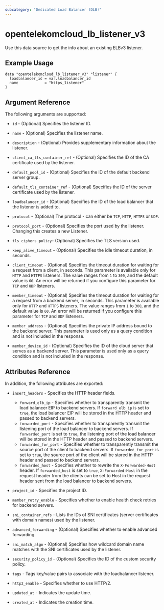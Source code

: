 ```yaml
---
subcategory: "Dedicated Load Balancer (DLB)"
---
```


# opentelekomcloud_lb_listener_v3

Use this data source to get the info about an existing ELBv3 listener.

## Example Usage

```hcl
data "opentelekomcloud_lb_listener_v3" "listener" {
  loadbalancer_id = var.loadbalancer_id
  name            = "https_listener"
}
```

## Argument Reference

The following arguments are supported:
* `id` - (Optional) Specifies the listener ID.

* `name` - (Optional) Specifies the listener name.

* `description` - (Optional) Provides supplementary information about the listener.

* `client_ca_tls_container_ref` - (Optional) Specifies the ID of the CA certificate used by the listener.

* `default_pool_id` - (Optional) Specifies the ID of the default backend server group.

* `default_tls_container_ref` - (Optional) Specifies the ID of the server certificate used by the listener.

* `loadbalancer_id` - (Optional) Specifies the ID of the load balancer that the listener is added to.

* `protocol` - (Optional) The protocol - can either be `TCP`, `HTTP`, `HTTPS` or `UDP`.

* `protocol_port` - (Optional) Specifies the port used by the listener. Changing this creates a new Listener.

* `tls_ciphers_policy`- (Optional) Specifies the TLS version used.

* `keep_alive_timeout` - (Optional) Specifies the idle timeout duration, in seconds.

* `client_timeout` - (Optional) Specifies the timeout duration for waiting for a request from a client, in seconds.
  This parameter is available only for `HTTP` and `HTTPS` listeners. The value ranges from `1` to `300`, and
  the default value is `60`. An error will be returned if you configure this parameter for `TCP` and `UDP` listeners.

* `member_timeout` - (Optional) Specifies the timeout duration for waiting for a request from a
  backend server, in seconds. This parameter is available only for `HTTP` and `HTTPS` listeners.
  The value ranges from `1` to `300`, and the default value is `60`. An error will be returned if
  you configure this parameter for `TCP` and `UDP` listeners.

* `member_address` - (Optional) Specifies the private IP address bound to the backend server.
  This parameter is used only as a query condition and is not included in the response.

* `member_device_id` - (Optional) Specifies the ID of the cloud server that serves as a backend server.
  This parameter is used only as a query condition and is not included in the response.

## Attributes Reference

In addition, the following attributes are exported:

* `insert_headers` - Specifies the HTTP header fields.
    * `forward_elb_ip` - Specifies whether to transparently transmit the load balancer EIP
      to backend servers. If `forward_elb_ip` is set to `true`, the load balancer EIP will be stored in
      the HTTP header and passed to backend servers.
    * `forwarded_port` - Specifies whether to transparently transmit the listening port of
      the load balancer to backend servers. If `forwarded_port` is set to `true`, the listening port of
      the load balancer will be stored in the HTTP header and passed to backend servers.
    * `forwarded_for_port` - Specifies whether to transparently transmit the source port of
      the client to backend servers. If `forwarded_for_port` is set to `true`, the source port of the
      client will be stored in the HTTP header and passed to backend servers.
    * `forwarded_host` - Specifies whether to rewrite the `X-Forwarded-Host` header.
      If `forwarded_host` is set to `true`, `X-Forwarded-Host` in the request header from the clients
      can be set to Host in the request header sent from the load balancer to backend servers.

* `project_id` - Specifies the project ID.

* `member_retry_enable` - Specifies whether to enable health check retries for backend servers.

* `sni_container_refs` - Lists the IDs of SNI certificates (server certificates with domain names) used by the listener.

* `advanced_forwarding` - (Optional) Specifies whether to enable advanced forwarding.

* `sni_match_algo` - (Optional) Specifies how wildcard domain name matches with the SNI certificates
  used by the listener.

* `security_policy_id` - (Optional) Specifies the ID of the custom security policy.

* `tags` - Tags key/value pairs to associate with the loadbalancer listener.

* `http2_enable` - Specifies whether to use HTTP/2.

* `updated_at` - Indicates the update time.

* `created_at` - Indicates the creation time.
